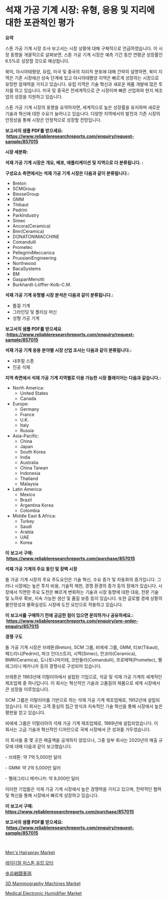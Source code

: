 <p><h1>석재 가공 기계 시장: 유형, 응용 및 지리에 대한 포관적인 평가</h1></p><p><strong>요약</strong></p>
<p><p>스톤 가공 기계 시장 조사 보고서는 시장 상황에 대해 구체적으로 언급하였습니다. 이 시장 동향을 개괄적으로 살펴보면, 스톤 가공 기계 시장은 예측 기간 동안 연평균 성장률인 6.5%로 성장할 것으로 예상됩니다.</p><p>북미, 아시아태평양, 유럽, 미국 및 중국의 지리적 분포에 대해 간략히 설명하면, 북미 지역은 기존 시장에선 성숙 단계에 있고 아시아태평양 지역은 빠르게 성장하는 시장으로 유망한 잠재력을 가지고 있습니다. 유럽 지역은 기술 혁신과 새로운 제품 개발에 많은 투자를 하고 있습니다. 미국 및 중국은 전세계적으로 큰 시장이며 빠른 산업화와 현지 제조업의 성장을 지원하고 있습니다.</p><p>스톤 가공 기계 시장의 동향을 요약하자면, 세계적으로 높은 성장률을 유지하며 새로운 기술과 혁신에 대한 수요가 늘어나고 있습니다. 다양한 지역에서의 발전과 기존 시장의 안정성을 통해 시장은 안정적으로 성장할 전망입니다.</p></p>
<p><strong>보고서의 샘플 PDF를 받으세요: &nbsp;<a href="https://www.reliableresearchreports.com/enquiry/request-sample/857015">https://www.reliableresearchreports.com/enquiry/request-sample/857015</a></strong></p>
<p><strong>시장 세분화:</strong></p>
<p><strong> 석재 가공 기계 시장은 개요, 배포, 애플리케이션 및 지역으로 더 분류됩니다. :</strong></p>
<p><strong>구성요소 측면에서는 석재 가공 기계 시장은 다음과 같이 분류됩니다.:</strong></p>
<p><ul><li>Breton</li><li>SCMGroup</li><li>BiesseGroup</li><li>GMM</li><li>Thibaut</li><li>Pedrini</li><li>ParkIndustry</li><li>Simec</li><li>Ancora(Ceramica)</li><li>Bmr(Ceramica)</li><li>DONATONIMACCHINE</li><li>Comandulli</li><li>Prometec</li><li>PellegriniMeccanica</li><li>PrussianiEngineering</li><li>Northwood</li><li>BacaSystems</li><li>BM</li><li>GaspariMenotti</li><li>Burkhardt-Löffler-Kolb-C.M.</li></ul></p>
<p><strong> 석재 가공 기계 유형별 시장 분석은 다음과 같이 분류됩니다.:</strong></p>
<p><ul><li>톱질 기계</li><li>그라인딩 및 폴리싱 머신</li><li>성형 가공 기계</li></ul></p>
<p><strong>보고서의 샘플 PDF를 받으세요 :<a href="https://www.reliableresearchreports.com/enquiry/request-sample/857015">https://www.reliableresearchreports.com/enquiry/request-sample/857015</a></strong></p>
<p><strong> 석재 가공 기계 응용 분야별 시장 산업 조사는 다음과 같이 분류됩니다.:</strong></p>
<p><ul><li>내추럴 스톤</li><li>인공 석재</li></ul></p>
<p><strong>지역 측면에서 석재 가공 기계 지역별로 이용 가능한 시장 플레이어는 다음과 같습니다.:</strong></p>
<p><ul>
    <li>
        North America:
        <ul>
            <li>United States</li>
            <li>Canada</li>
        </ul>
    </li>
    <li>
        Europe:
        <ul>
            <li>Germany</li>
            <li>France</li>
            <li>U.K.</li>
            <li>Italy</li>
            <li>Russia</li>
        </ul>
    </li>
    <li>
        Asia-Pacific:
        <ul>
            <li>China</li>
            <li>Japan</li>
            <li>South Korea</li>
            <li>India</li>
            <li>Australia</li>
            <li>China Taiwan</li>
            <li>Indonesia</li>
            <li>Thailand</li>
            <li>Malaysia</li>
        </ul>
    </li>
    <li>
        Latin America:
        <ul>
            <li>Mexico</li>
            <li>Brazil</li>
            <li>Argentina Korea</li>
            <li>Colombia</li>
        </ul>
    </li>
    <li>
        Middle East & Africa:
        <ul>
            <li>Turkey</li>
            <li>Saudi</li>
            <li>Arabia</li>
            <li>UAE</li>
            <li>Korea</li>
        </ul>
    </li>
    </ul></p>
<p><strong>이 보고서 구매: &nbsp;<a href="https://www.reliableresearchreports.com/purchase/857015">https://www.reliableresearchreports.com/purchase/857015</a></strong></p>
<p><strong>석재 가공 기계의 주요 동인 및 장벽 시장</strong></p>
<p><p>돌 가공 기계 시장의 주요 주도요인은 기술 혁신, 수요 증가 및 자동화의 증가입니다. 그러나 시장에는 높은 투자 비용, 기술적 제한, 경쟁 환경의 증가 등의 장애가 있습니다. 시장에서 직면한 주요 도전은 빠르게 변화하는 기술과 시장 동향에 대한 대응, 전문 기술 및 노하우 확보, 지속 가능한 생산 및 품질 보증 등이 있습니다. 또한 글로벌 경제 상황의 불안정성과 불확실성도 시장에 도전 요인으로 작용하고 있습니다. </p></p>
<p><strong>이 보고서를 구매하기 전에 궁금한 점이 있으면 문의하거나 공유하세요.: &nbsp;<a href="https://www.reliableresearchreports.com/enquiry/pre-order-enquiry/857015">https://www.reliableresearchreports.com/enquiry/pre-order-enquiry/857015</a></strong></p>
<p><strong>경쟁 구도</strong></p>
<p><p>돌 가공 기계 시장은 브레톤(Breton), SCM 그룹, 비에세 그룹, GMM, 티보(Tibaut), 페드리니(Pedrini), 파크 인더스트리, 시멕(Simec), 안코라(Ceramica), BMR(Ceramica), 도나토니마키테, 코만둘리(Comandulli), 프로메텍(Prometec), 펠레그리니 메카니카 등의 경쟁사로 구성되어 있습니다.</p><p>브레톤은 1963년에 이탈리아에서 설립된 기업으로, 석공 및 석재 가공 기계의 세계적인 제조업체 중 하나입니다. 이 회사는 혁신적인 기술과 고품질의 제품으로 세계 시장에서 큰 성장을 이루었습니다.</p><p>SCM 그룹은 이탈리아를 기반으로 하는 석재 가공 기계 제조업체로, 1952년에 설립되었습니다. 이 회사는 고객 중심의 접근 방식과 지속적인 기술 혁신을 통해 시장에서 높은 평판을 얻고 있습니다.</p><p>비에세 그룹은 이탈리아의 석재 가공 기계 제조업체로, 1969년에 설립되었습니다. 이 회사는 고급 기술과 혁신적인 디자인으로 국제 시장에서 큰 성과를 거두었습니다.</p><p>이 회사들 중 몇 곳은 매출액을 공개하지 않았으나, 그중 일부 회사는 2020년의 매출 규모에 대해 다음과 같이 보고했습니다.</p><p>- 브레톤: 약 7억 5,000만 달러</p><p>- GMM: 약 2억 5,000만 달러</p><p>- 펠레그리니 메카니카: 약 8,000만 달러</p><p>이러한 기업들은 석재 가공 기계 시장에서 높은 경쟁력을 가지고 있으며, 전략적인 협력 및 혁신을 통해 시장에서 빠르게 성장하고 있습니다.</p></p>
<p><strong>이 보고서 구매: &nbsp; <a href="https://www.reliableresearchreports.com/purchase/857015">https://www.reliableresearchreports.com/purchase/857015</a></strong></p>
<p><strong>보고서의 샘플 PDF를 받으세요: &nbsp;<a href="https://www.reliableresearchreports.com/enquiry/request-sample/857015">https://www.reliableresearchreports.com/enquiry/request-sample/857015</a></strong><strong></strong></p>
<p>&nbsp;</p>
<p><p><a href="https://github.com/Chiragrp22/Market-Research-Report-List-3/blob/main/mens-hairspray-market.md">Men's Hairspray Market</a></p><p><a href="https://github.com/bunxhcci35271755/Market-Research-Report-List-1/blob/main/11698264029.md">레이디얼 피스톤 유압 모터</a></p><p><a href="https://medium.com/@deontestanton2023/%E6%AD%A9%E5%85%B5%E6%88%A6%E9%97%98%E8%BB%8A%E4%B8%A1%E3%81%AE%E5%B8%82%E5%A0%B4%E3%82%92%E5%88%86%E6%9E%90-%E3%82%B0%E3%83%AD%E3%83%BC%E3%83%90%E3%83%AB%E7%94%A3%E6%A5%AD%E3%81%AE%E8%A6%8B%E9%80%9A%E3%81%97%E3%81%A8%E4%BA%88%E6%B8%AC-2024%E5%B9%B4%E3%81%8B%E3%82%892031%E5%B9%B4%E3%81%BE%E3%81%A7-1a46e437e5ac">歩兵戦闘車両</a></p><p><a href="https://issuu.com/reportprime-2/docs/3d-mammography-machines-market-size-2030.pptx">3D Mammography Machines Market</a></p><p><a href="https://issuu.com/reportprime-2/docs/medical-electronic-humidifier-market-size-2030.ppt">Medical Electronic Humidifier Market</a></p></p>